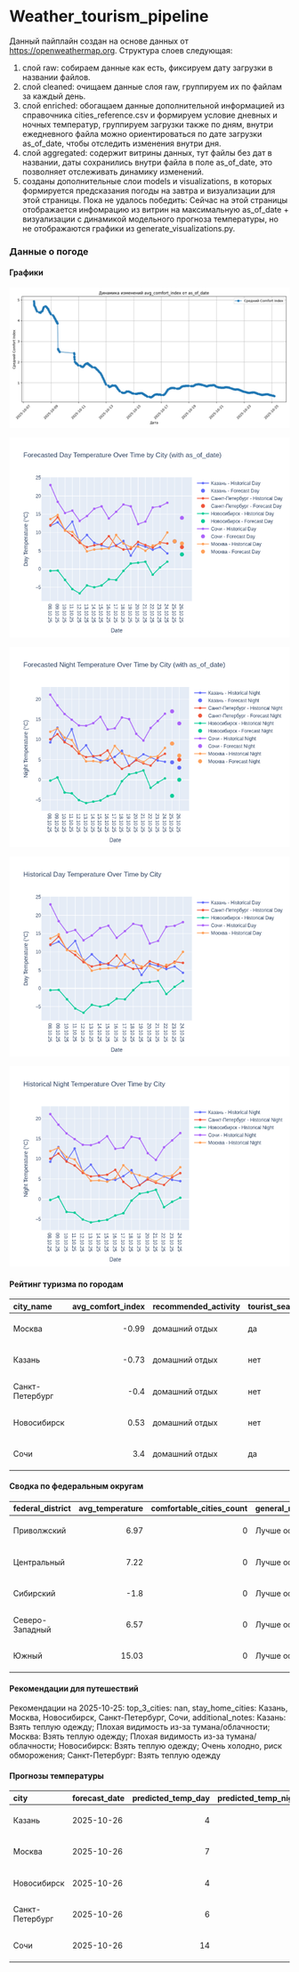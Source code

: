 # Weather_tourism_pipeline
Данный пайплайн создан на основе данных от https://openweathermap.org.
Структура слоев следующая:
  1) слой raw: 
  собираем данные как есть, фиксируем дату загрузки в названии файлов.
  2) слой cleaned:
  очищаем данные слоя raw, группируем их по файлам за каждый день.
  3) слой enriched:
  обогащаем данные дополнительной информацией из справочника cities_reference.csv и формируем условие дневных и ночных температур,
  группируем загрузки также по дням, внутри ежедневного файла можно ориентироваться по дате загрузки as_of_date, чтобы отследить изменения внутри дня.
  4) слой aggregated:
   содержит витрины данных, тут файлы без дат в названии, даты сохранились внутри файла в поле as_of_date, это позволняет отслеживать динамику изменений.
  6) созданы дополнительные слои models и visualizations, в которых формируется предсказания погоды на завтра и визуализации для этой страницы.
  Пока не удалось победить: Сейчас на этой страницы отображается инфомрацию из витрин на максимальную as_of_date + визуализации с динамикой модельного прогноза температуры, 
  но не отображаются графики из generate_visualizations.py.
<!-- WEATHER DATA START -->
### Данные о погоде

#### Графики
![Comfort Index Trend](data/visualizations/comfort_index_trend.png)

![Forecasted Day Temperature](data/visualizations/forecasted_day_temperature.png)

![Forecasted Night Temperature](data/visualizations/forecasted_night_temperature.png)

![Historical Day Temperature](data/visualizations/historical_day_temperature.png)

![Historical Night Temperature](data/visualizations/historical_night_temperature.png)

#### Рейтинг туризма по городам
| city_name       |   avg_comfort_index | recommended_activity   | tourist_season_match   | tourism_season   | tour_recommendation       | as_of_date          |
|:----------------|--------------------:|:-----------------------|:-----------------------|:-----------------|:--------------------------|:--------------------|
| Москва          |               -0.99 | домашний отдых         | да                     | Круглогодично    | домашний отдых в сезон    | 2025-10-25 04:26:00 |
| Казань          |               -0.73 | домашний отдых         | нет                    | Май-Сентябрь     | домашний отдых вне сезона | 2025-10-25 04:26:00 |
| Санкт-Петербург |               -0.4  | домашний отдых         | нет                    | Май-Сентябрь     | домашний отдых вне сезона | 2025-10-25 04:26:00 |
| Новосибирск     |                0.53 | домашний отдых         | нет                    | Июнь-Август      | домашний отдых вне сезона | 2025-10-25 04:26:00 |
| Сочи            |                3.4  | домашний отдых         | да                     | Май-Октябрь      | домашний отдых в сезон    | 2025-10-25 04:26:00 |

#### Сводка по федеральным округам
| federal_district   |   avg_temperature |   comfortable_cities_count | general_recommendation   | as_of_date          |
|:-------------------|------------------:|---------------------------:|:-------------------------|:--------------------|
| Приволжский        |              6.97 |                          0 | Лучше остаться дома      | 2025-10-25 04:26:00 |
| Центральный        |              7.22 |                          0 | Лучше остаться дома      | 2025-10-25 04:26:00 |
| Сибирский          |             -1.8  |                          0 | Лучше остаться дома      | 2025-10-25 04:26:00 |
| Северо-Западный    |              6.57 |                          0 | Лучше остаться дома      | 2025-10-25 04:26:00 |
| Южный              |             15.03 |                          0 | Лучше остаться дома      | 2025-10-25 04:26:00 |

#### Рекомендации для путешествий
Рекомендации на 2025-10-25: top_3_cities: nan, stay_home_cities: Казань, Москва, Новосибирск, Санкт-Петербург, Сочи, additional_notes: Казань: Взять теплую одежду; Плохая видимость из-за тумана/облачности; Москва: Взять теплую одежду; Плохая видимость из-за тумана/облачности; Новосибирск: Взять теплую одежду; Очень холодно, риск обморожения; Санкт-Петербург: Взять теплую одежду

#### Прогнозы температуры
| city            | forecast_date   |   predicted_temp_day |   predicted_temp_night | model_type       | as_of_date          |
|:----------------|:----------------|---------------------:|-----------------------:|:-----------------|:--------------------|
| Казань          | 2025-10-26      |                    4 |                      3 | LinearRegression | 2025-10-25 04:26:31 |
| Москва          | 2025-10-26      |                    7 |                      6 | LinearRegression | 2025-10-25 04:26:31 |
| Новосибирск     | 2025-10-26      |                    4 |                      0 | LinearRegression | 2025-10-25 04:26:31 |
| Санкт-Петербург | 2025-10-26      |                    6 |                      5 | LinearRegression | 2025-10-25 04:26:31 |
| Сочи            | 2025-10-26      |                   14 |                     14 | LinearRegression | 2025-10-25 04:26:31 |


<!-- WEATHER DATA END -->
